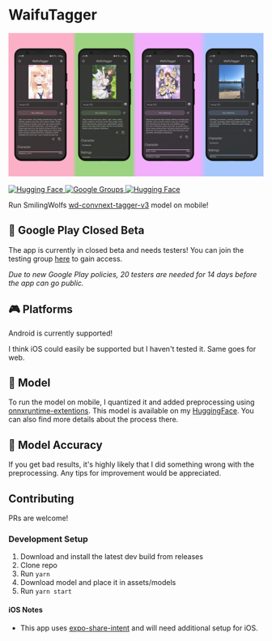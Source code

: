 # WaifuTagger
![banner](./banner.png)

<a href="https://huggingface.co/Smashinfries/wd-convnext-tagger-v3-mobile" target="_blank">
    <img alt="Hugging Face" src="https://img.shields.io/badge/%F0%9F%A4%97%20Model%20Card-ffc107?color=ffc107&logoColor=white" />
</a>
<a href="https://groups.google.com/u/3/g/waifutagger-testing" target="_blank">
    <img alt="Google Groups" src="https://img.shields.io/badge/Google Play-Join Testing Group?logo=googleplay" />
</a>
<a href="https://github.com/KuzuLabz/WaifuTagger/releases/latest" target="_blank">
    <img alt="Hugging Face" src="https://img.shields.io/badge/Android-Release-Release?logo=android" />
</a>


Run SmilingWolfs [wd-convnext-tagger-v3](https://huggingface.co/SmilingWolf/wd-convnext-tagger-v3) model on mobile!

## 🎉 Google Play Closed Beta
The app is currently in closed beta and needs testers! You can join the testing group [here](https://play.google.com/apps/testing/com.kuzulabz.WaifuTagger) to gain access. 

*Due to new Google Play policies, 20 testers are needed for 14 days before the app can go public.*

## 🎮 Platforms
Android is currently supported! 

I think iOS could easily be supported but I haven't tested it. Same goes for web.

## 🤗 Model
To run the model on mobile, I quantized it and added preprocessing using [onnxruntime-extentions](https://onnxruntime.ai/docs/extensions/). This model is available on my [HuggingFace](https://huggingface.co/Smashinfries/wd-convnext-tagger-v3-mobile). You can also find more details about the process there.

## 🎯 Model Accuracy
If you get bad results, it's highly likely that I did something wrong with the preprocessing. Any tips for improvement would be appreciated.

## Contributing
PRs are welcome!

### Development Setup
1. Download and install the latest dev build from releases
2. Clone repo
3. Run `yarn`
4. Download model and place it in assets/models
5. Run `yarn start`

#### iOS Notes
- This app uses [expo-share-intent](https://github.com/achorein/expo-share-intent) and will need additional setup for iOS.
